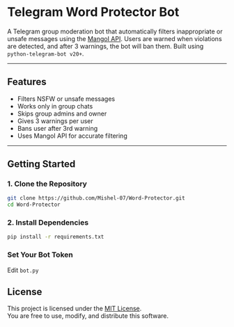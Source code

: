 # Telegram Word Protector Bot

A Telegram group moderation bot that automatically filters inappropriate or unsafe messages using the [MangoI API](https://api.mangoi.in). Users are warned when violations are detected, and after 3 warnings, the bot will ban them. Built using `python-telegram-bot v20+`.

---

## Features

- Filters NSFW or unsafe messages  
- Works only in group chats  
- Skips group admins and owner  
- Gives 3 warnings per user  
- Bans user after 3rd warning  
- Uses MangoI API for accurate filtering  

---

## Getting Started

### 1. Clone the Repository

```bash
git clone https://github.com/Mishel-07/Word-Protector.git
cd Word-Protector
```

### 2. Install Dependencies

```bash
pip install -r requirements.txt
```

### Set Your Bot Token

Edit `bot.py` 

## License

This project is licensed under the [MIT License](LICENSE).  
You are free to use, modify, and distribute this software.
